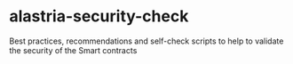 # alastria-security-check
Best practices, recommendations and self-check scripts to help to validate the security of the Smart contracts
